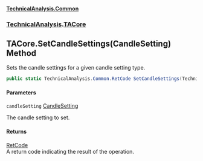 #### [TechnicalAnalysis.Common](Atypical.TechnicalAnalysis.Common.md 'Atypical.TechnicalAnalysis.Common')
### [TechnicalAnalysis](Atypical.TechnicalAnalysis.Common.md#TechnicalAnalysis 'TechnicalAnalysis').[TACore](TACore.md 'TechnicalAnalysis.TACore')

## TACore.SetCandleSettings(CandleSetting) Method

Sets the candle settings for a given candle setting type.

```csharp
public static TechnicalAnalysis.Common.RetCode SetCandleSettings(TechnicalAnalysis.Common.CandleSetting candleSetting);
```
#### Parameters

<a name='TechnicalAnalysis.TACore.SetCandleSettings(TechnicalAnalysis.Common.CandleSetting).candleSetting'></a>

`candleSetting` [CandleSetting](CandleSetting.md 'TechnicalAnalysis.Common.CandleSetting')

The candle setting to set.

#### Returns
[RetCode](RetCode.md 'TechnicalAnalysis.Common.RetCode')  
A return code indicating the result of the operation.